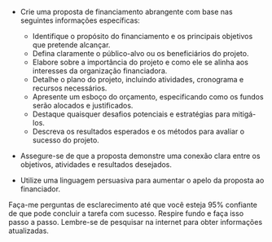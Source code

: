  
- Crie uma proposta de financiamento abrangente com base nas seguintes informações específicas:
  - Identifique o propósito do financiamento e os principais objetivos que pretende alcançar.
  - Defina claramente o público-alvo ou os beneficiários do projeto.
  - Elabore sobre a importância do projeto e como ele se alinha aos interesses da organização financiadora.
  - Detalhe o plano do projeto, incluindo atividades, cronograma e recursos necessários.
  - Apresente um esboço do orçamento, especificando como os fundos serão alocados e justificados.
  - Destaque quaisquer desafios potenciais e estratégias para mitigá-los.
  - Descreva os resultados esperados e os métodos para avaliar o sucesso do projeto.

- Assegure-se de que a proposta demonstre uma conexão clara entre os objetivos, atividades e resultados desejados.

- Utilize uma linguagem persuasiva para aumentar o apelo da proposta ao financiador.

Faça-me perguntas de esclarecimento até que você esteja 95% confiante de que pode concluir a tarefa com sucesso. Respire fundo e faça isso passo a passo. Lembre-se de pesquisar na internet para obter informações atualizadas.
```